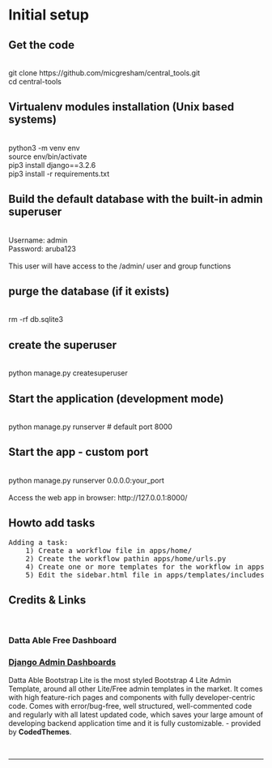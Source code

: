 # Initial setup

## Get the code
<br>
git clone https://github.com/micgresham/central_tools.git<br>
cd central-tools<br>

## Virtualenv modules installation (Unix based systems)
<br>
python3 -m venv env<br>
source env/bin/activate<br>
pip3 install django==3.2.6<br>
pip3 install -r requirements.txt<br>

## Build the default database with the built-in admin superuser
<br>
Username: admin<br>
Password: aruba123<br>
<br>
This user will have access to the /admin/ user and group functions

## purge the database (if it exists)
<br>
rm -rf db.sqlite3<br>

## create the superuser
<br>
python manage.py createsuperuser

## Start the application (development mode)
<br>
python manage.py runserver # default port 8000<br>

## Start the app - custom port
<br>
python manage.py runserver 0.0.0.0:your_port <br>
<br>
Access the web app in browser: http://127.0.0.1:8000/<br>


## Howto add tasks
<pre>
Adding a task:
	1) Create a workflow file in apps/home/
	2) Create the workflow pathin apps/home/urls.py
	4) Create one or more templates for the workflow in apps/templates/home
	5) Edit the sidebar.html file in apps/templates/includes to place links for the workflow on the side menu
</pre>

## Credits & Links

<br />

### Datta Able Free Dashboard
### [Django Admin Dashboards](https://appseed.us/admin-dashboards/django)

Datta Able Bootstrap Lite is the most styled Bootstrap 4 Lite Admin Template, around all other Lite/Free admin templates in the market. It comes with high feature-rich pages and components with fully developer-centric code. Comes with error/bug-free, well structured, well-commented code and regularly with all latest updated code, which saves your large amount of developing backend application time and it is fully customizable. - provided by **CodedThemes**.

<br />

---

